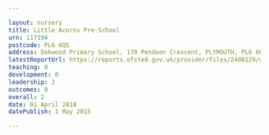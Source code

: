 ```yaml
---

layout: nursery
title: Little Acorns Pre-School
urn: 117194
postcode: PL6 6QS
address: Oakwood Primary School, 170 Pendeen Crescent, PLYMOUTH, PL6 6QS
latestReportUrl: https://reports.ofsted.gov.uk/provider/files/2480129/urn/117194.pdf
teaching: 0
development: 0
leadership: 2
outcomes: 0
overall: 2
date: 01 April 2018 
datePublish: 1 May 2015

---
```

